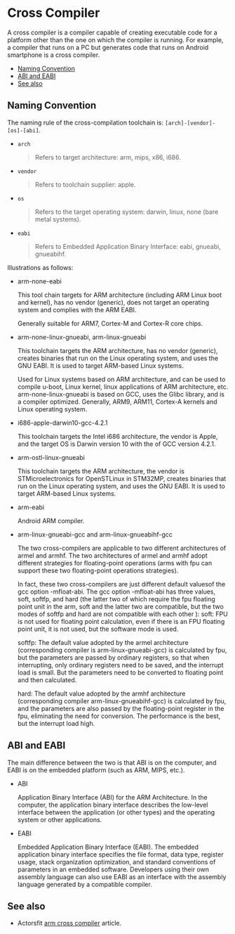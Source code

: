 # Cross Compiler

A cross compiler is a compiler capable of creating executable code for a platform other than the one on which the compiler is running. For example, a compiler that runs on a PC but generates code that runs on Android smartphone is a cross compiler.

- [Naming Convention](#naming-convention)
- [ABI and EABI](#abi-and-eabi)
- [See also](#see-also)

## Naming Convention

The naming rule of the cross-compilation toolchain is: `[arch]-[vendor]-[os]-[abi]`.

- `arch`
  > Refers to target architecture: arm, mips, x86, i686.

- `vendor`
  > Refers to toolchain supplier: apple.

- `os`
  > Refers to the target operating system: darwin, linux, none (bare metal systems).

- `eabi`
  > Refers to Embedded Application Binary Interface: eabi, gnueabi, gnueabihf.

Illustrations as follows:

- arm-none-eabi

  This tool chain targets for ARM architecture (including ARM Linux boot and kernel), has no vendor (generic), does not target an operating system and complies with the ARM EABI.
  
  Generally suitable for ARM7, Cortex-M and Cortex-R core chips.

- arm-none-linux-gnueabi, arm-linux-gnueabi

  This toolchain targets the ARM architecture, has no vendor (generic), creates binaries that run on the Linux operating system, and uses the GNU EABI. It is used to target ARM-based Linux systems.

  Used for Linux systems based on ARM architecture, and can be used to compile u-boot, Linux kernel, linux applications of ARM architecture, etc. arm-none-linux-gnueabi is based on GCC, uses the Glibc library, and is a compiler optimized. Generally, ARM9, ARM11, Cortex-A kernels and Linux operating system.

- i686-apple-darwin10-gcc-4.2.1

  This toolchain targets the Intel i686 architecture, the vendor is Apple, and the target OS is Darwin version 10 with the  of GCC version 4.2.1.

- arm-ostl-linux-gnueabi

  This toolchain targets the ARM architecture, the vendor is STMicroelectronics for OpenSTLinux in STM32MP, creates binaries that run on the Linux operating system, and uses the GNU EABI. It is used to target ARM-based Linux systems.

- arm-eabi

  Android  ARM compiler.

- arm-linux-gnueabi-gcc and arm-linux-gnueabihf-gcc

  The two cross-compilers are applicable to two different architectures of armel and armhf. The two architectures of armel and armhf adopt different strategies for floating-point operations (arms with fpu can support these two floating-point operations strategies).

  In fact, these two cross-compilers are just different default values ​​of the gcc option -mfloat-abi. The gcc option -mfloat-abi has three values, soft, softfp, and hard (the latter two of which require the fpu floating point unit in the arm, soft and the latter two are compatible, but the two modes of softfp and hard are not compatible with each other ): soft: FPU is not used for floating point calculation, even if there is an FPU floating point unit, it is not used, but the software mode is used.

  softfp: The default value adopted by the armel architecture (corresponding compiler is arm-linux-gnueabi-gcc) is calculated by fpu, but the parameters are passed by ordinary registers, so that when interrupting, only ordinary registers need to be saved, and the interrupt load is small. But the parameters need to be converted to floating point and then calculated.

  hard: The default value adopted by the armhf architecture (corresponding compiler arm-linux-gnueabihf-gcc) is calculated by fpu, and the parameters are also passed by the floating-point register in the fpu, eliminating the need for conversion. The performance is the best, but the interrupt load high.

## ABI and EABI

The main difference between the two is that ABI is on the computer, and EABI is on the embedded platform (such as ARM, MIPS, etc.).

- ABI

  Application Binary Interface (ABI) for the ARM Architecture. In the computer, the application binary interface describes the low-level interface between the application (or other types) and the operating system or other applications.

- EABI

  Embedded Application Binary Interface (EABI). The embedded application binary interface specifies the file format, data type, register usage, stack organization optimization, and standard conventions of parameters in an embedded software. Developers using their own assembly language can also use EABI as an interface with the assembly language generated by a compatible compiler.

## See also

- Actorsfit [arm cross compiler](https://blog.actorsfit.com/a?ID=01700-1ce8edc2-d16c-4135-9abc-fd37ff641c25) article.
